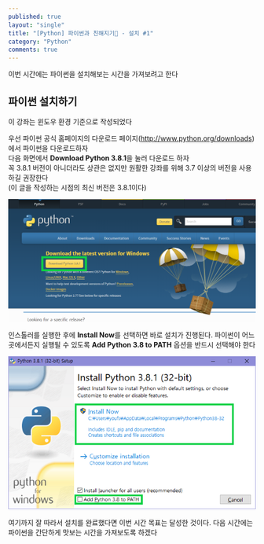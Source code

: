 ```yaml
---
published: true
layout: "single"
title: "[Python] 파이썬과 친해지기🐍 - 설치 #1"
category: "Python"
comments: true
---
```


이번 시간에는 파이썬을 설치해보는 시간을 가져보려고 한다

## 파이썬 설치하기

이 강좌는 윈도우 환경 기준으로 작성되었다

우선 파이썬 공식 홈페이지의 다운로드 페이지(http://www.python.org/downloads)에서 파이썬을 다운로드하자<br>
다음 화면에서 **Download Python 3.8.1**을 눌러 다운로드 하자<br>
꼭 3.8.1 버전이 아니더라도 상관은 없지만 원활한 강좌를 위해 3.7 이상의 버전을 사용하길 권장한다<br>
(이 글을 작성하는 시점의 최신 버전은 3.8.1이다)

![첫화면](../img/python_installation/첫화면.png)

인스톨러를 실행한 후에 **Install Now**를 선택하면 바로 설치가 진행된다. 파이썬이 어느 곳에서든지 실행될 수 있도록 **Add Python 3.8 to PATH** 옵션을 반드시 선택해야 한다

![인스톨러](../img/python_installation/인스톨러.png)

여기까지 잘 따라서 설치를 완료했다면 이번 시간 목표는 달성한 것이다. 다음 시간에는 파이썬을 간단하게 맛보는 시간을 가져보도록 하겠다